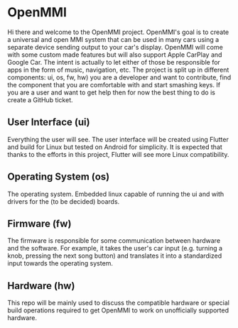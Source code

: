 # OpenMMI

Hi there and welcome to the OpenMMI project. OpenMMI's goal is to create a universal and open MMI system that can be used in many cars using a separate device sending output to your car's display. OpenMMI will come with some custom made features but will also support Apple CarPlay and Google Car. The intent is actually to let either of those be responsible for apps in the form of music, navigation, etc. The project is split up in different components: ui, os, fw, hw) you are a developer and want to contribute, find the component that you are comfortable with and start smashing keys. If you are a user and want to get help then for now the best thing to do is create a GitHub ticket.

## User Interface (ui)

Everything the user will see. The user interface will be created using Flutter and build for Linux but tested on Android for simplicity. It is expected that thanks to the efforts in this project, Flutter will see more Linux compatibility.

## Operating System (os)

The operating system. Embedded linux capable of running the ui and with drivers for the (to be decided) boards.

## Firmware (fw)

The firmware is responsible for some communication between hardware and the software. For example, it takes the user's car input (e.g. turning a knob, pressing the next song button) and translates it into a standardized input towards the operating system.

## Hardware (hw)

This repo will be mainly used to discuss the compatible hardware or special build operations required to get OpenMMI to work on unofficially supported hardware.
